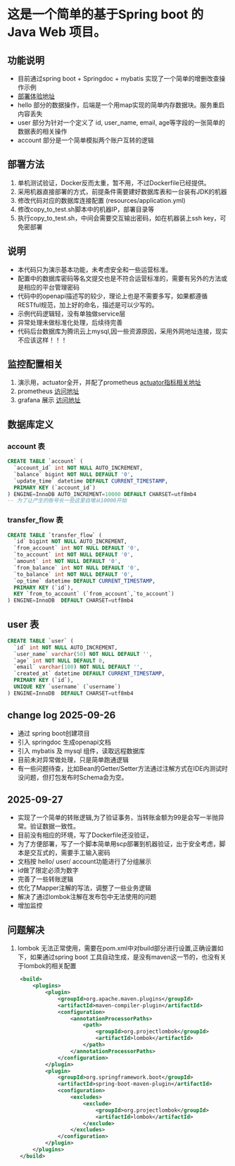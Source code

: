 # 这是一个简单的基于Spring boot 的 Java Web 项目。

## 功能说明
- 目前通过spring boot + Springdoc + mybatis 实现了一个简单的增删改查操作示例
- [部署体验地址](http://114.132.58.71:9999/swagger-ui/index.html)
- hello 部分的数据操作，后端是一个用map实现的简单内存数据块。服务重启内容丢失
- user 部分为针对一个定义了 id, user_name, email, age等字段的一张简单的数据表的相关操作
- account 部分是一个简单模拟两个账户互转的逻辑


## 部署方法
1. 单机测试验证，Docker反而太重，暂不用，不过Dockerfile已经提供。
2. 采用机器直接部署的方式，前提条件需要建好数据库表和一台装有JDK的机器
3. 修改代码对应的数据库连接配置 (resources/application.yml)
4. 修改copy_to_test.sh脚本中的机器IP，部署目录等
5. 执行copy_to_test.sh，中间会需要交互输出密码，如在机器装上ssh key，可免密部署

## 说明
- 本代码只为演示基本功能，未考虑安全和一些运营标准。
- 配置中的数据库密码等名文提交也是不符合运营标准的，需要有另外的方法或是相应的平台管理密码
- 代码中的openapi描述写的较少，理论上也是不需要多写，如果都遵循RESTful规范，加上好的命名，描述是可以少写的。
- 示例代码逻辑轻，没有单独做service层
- 异常处理未做标准化处理，后续待完善
- 代码后台数据库为腾讯云上mysql,因一些资源原因，采用外网地址连接，现实不应该这样！！！


## 监控配置相关
1. 演示用，actuator全开，并配了prometheus [actuator指标相关地址](http://114.132.58.71:9999/actuator)
2. prometheus [访问地址](http://114.132.58.71:9090/)
3. grafana 展示 [访问地址](http://114.132.58.71:3000/d/X034JGT7Gz)
   

## 数据库定义

### account 表
```sql
CREATE TABLE `account` (
  `account_id` int NOT NULL AUTO_INCREMENT,
  `balance` bigint NOT NULL DEFAULT '0',
  `update_time` datetime DEFAULT CURRENT_TIMESTAMP,
  PRIMARY KEY (`account_id`)
) ENGINE=InnoDB AUTO_INCREMENT=10000 DEFAULT CHARSET=utf8mb4  
-- 为了让产生的账号长一些这里自增从10000开始
```

### transfer_flow 表
```sql
CREATE TABLE `transfer_flow` (
  `id` bigint NOT NULL AUTO_INCREMENT,
  `from_account` int NOT NULL DEFAULT '0',
  `to_account` int NOT NULL DEFAULT '0',
  `amount` int NOT NULL DEFAULT '0',
  `from_balance` int NOT NULL DEFAULT '0',
  `to_balance` int NOT NULL DEFAULT '0',
  `op_time` datetime DEFAULT CURRENT_TIMESTAMP,
  PRIMARY KEY (`id`),
  KEY `from_to_account` (`from_account`,`to_account`)
) ENGINE=InnoDB  DEFAULT CHARSET=utf8mb4
```

## user 表
```sql
CREATE TABLE `user` (
  `id` int NOT NULL AUTO_INCREMENT,
  `user_name` varchar(50) NOT NULL DEFAULT '',
  `age` int NOT NULL DEFAULT 0,
  `email` varchar(100) NOT NULL DEFAULT '',
  `created_at` datetime DEFAULT CURRENT_TIMESTAMP,
  PRIMARY KEY (`id`),
  UNIQUE KEY `username` (`username`)
) ENGINE=InnoDB  DEFAULT CHARSET=utf8mb4 
```

## change log 2025-09-26
- 通过 spring boot创建项目
- 引入 springdoc 生成openapi文档
- 引入 mybatis 及 mysql 组件，读取远程数据库
- 目前未对异常做处理，只是简单跑通逻辑
- 有一些问题待查，比如Bean的Getter/Setter方法通过注解方式在IDE内测试时没问题，但打包发布时Schema会为空。

## 2025-09-27
- 实现了一个简单的转账逻辑,为了验证事务，当转账金额为99是会写一半抛异常。验证数据一致性。
- 目前没有相应的环境，写了Dockerfile还没验证，
- 为了方便部署，写了一个脚本简单用scp部署到机器验证，出于安全考虑，脚本是交互式的，需要手工输入密码
- 文档按 hello/ user/ account功能进行了分组展示
- id做了限定必须为数字
- 完善了一些转账逻辑
- 优化了Mapper注解的写法，调整了一些业务逻辑
- 解决了通过lombok注解在发布包中无法使用的问题
- 增加监控


## 问题解决
1. lombok 无法正常使用，需要在pom.xml中对build部分进行设置,正确设置如下，如果通过spring boot 工具自动生成，是没有maven这一节的，也没有关于lombok的相关配置
```xml
	<build>
		<plugins>
			<plugin>
				<groupId>org.apache.maven.plugins</groupId>
				<artifactId>maven-compiler-plugin</artifactId>
				<configuration>
					<annotationProcessorPaths>
						<path>
							<groupId>org.projectlombok</groupId>
							<artifactId>lombok</artifactId>
						</path>
					</annotationProcessorPaths>
				</configuration>
			</plugin>
			<plugin>
				<groupId>org.springframework.boot</groupId>
				<artifactId>spring-boot-maven-plugin</artifactId>
				<configuration>
					<excludes>
						<exclude>
							<groupId>org.projectlombok</groupId>
							<artifactId>lombok</artifactId>
						</exclude>
					</excludes>
				</configuration>
			</plugin>
		</plugins>
	</build>
```
